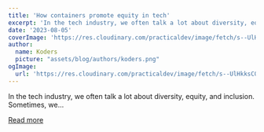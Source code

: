 ```yaml
---
title: 'How containers promote equity in tech'
excerpt: 'In the tech industry, we often talk a lot about diversity, equity, and inclusion. Sometimes, we...'
date: '2023-08-05'
coverImage: 'https://res.cloudinary.com/practicaldev/image/fetch/s--UlHkksC0--/c_imagga_scale,f_auto,fl_progressive,h_420,q_auto,w_1000/https://dev-to-uploads.s3.amazonaws.com/uploads/articles/vi5yqc79jg7xebz4l6qy.png'
author:
  name: Koders
  picture: "assets/blog/authors/koders.png"
ogImage:
  url: 'https://res.cloudinary.com/practicaldev/image/fetch/s--UlHkksC0--/c_imagga_scale,f_auto,fl_progressive,h_420,q_auto,w_1000/https://dev-to-uploads.s3.amazonaws.com/uploads/articles/vi5yqc79jg7xebz4l6qy.png'
---
```


In the tech industry, we often talk a lot about diversity, equity, and inclusion. Sometimes, we...

[Read more](https://dev.to/github/how-containerization-promotes-equity-in-tech-54h5)
